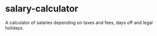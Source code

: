 salary-calculator
=================

A calculator of salaries depending on taxes and fees, days off and legal holidays.
